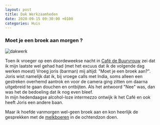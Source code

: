 ```yaml
---
layout: post
title: Dak Werkzaamheden
date: 2020-09-15 09:30:00 +0100
categories: Huis
---
```


### Moet je een broek aan morgen ?
![dakwerk](https://prisse.net/dakwerk.jpg)  

Toen ik vroeger op een doordeweekse nacht in [Café de Buurvrouw](http://www.nes-amsterdam.nl/portfolio/cafe-de-buurvrouw/) zei dat ik mijn laatste wel gehad had (met het excuus dat ik de volgende dag werken moest) Vroeg joris (barman) mij altijd: "Moet je een broek aan?". Joris wist namelijk dat ik, bij vroege calls met India, soms alleen een gestreken overhemd aantrok en voor de camera ging zitten om daarna uitgebreid te gaan douchen en ontbijten. Als het antwoord "Nee" was, dan was het de bedoeling dat ik nog even bleef.  
In mijn hedendaagse alcohol-loze intermezzo ontwijk ik het Café en ook heeft Joris een andere baan.  

Maar ik hoefde vanmorgen wel-geen broek aan en kon heerlijk de gesprekken met de [melkboeren](https://www.frieslandcampina.com) in de ochtendzon doen.
